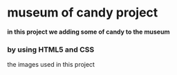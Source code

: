 # museum of candy project 

**in this project we adding some of candy to the museum**
<h3>by using HTML5 and CSS</h3>

the images used in this project 

<img src = "" width = "" hieght = "">
